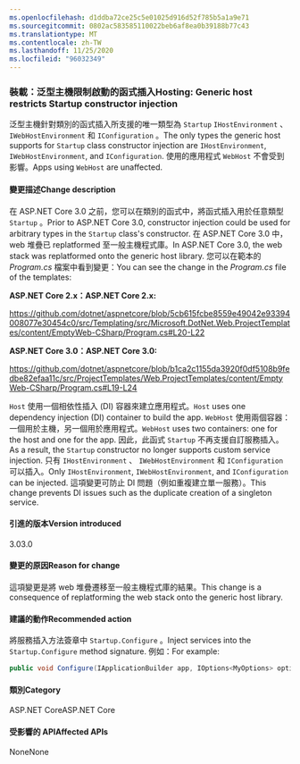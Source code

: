 ```yaml
---
ms.openlocfilehash: d1ddba72ce25c5e01025d916d52f785b5a1a9e71
ms.sourcegitcommit: 0802ac583585110022beb6af8ea0b39188b77c43
ms.translationtype: MT
ms.contentlocale: zh-TW
ms.lasthandoff: 11/25/2020
ms.locfileid: "96032349"
---
```

### <a name="hosting-generic-host-restricts-startup-constructor-injection"></a><span data-ttu-id="eaac8-101">裝載：泛型主機限制啟動的函式插入</span><span class="sxs-lookup"><span data-stu-id="eaac8-101">Hosting: Generic host restricts Startup constructor injection</span></span>

<span data-ttu-id="eaac8-102">泛型主機針對類別的函式插入所支援的唯一類型為 `Startup` `IHostEnvironment` 、 `IWebHostEnvironment` 和 `IConfiguration` 。</span><span class="sxs-lookup"><span data-stu-id="eaac8-102">The only types the generic host supports for `Startup` class constructor injection are `IHostEnvironment`, `IWebHostEnvironment`, and `IConfiguration`.</span></span> <span data-ttu-id="eaac8-103">使用的應用程式 `WebHost` 不會受到影響。</span><span class="sxs-lookup"><span data-stu-id="eaac8-103">Apps using `WebHost` are unaffected.</span></span>

#### <a name="change-description"></a><span data-ttu-id="eaac8-104">變更描述</span><span class="sxs-lookup"><span data-stu-id="eaac8-104">Change description</span></span>

<span data-ttu-id="eaac8-105">在 ASP.NET Core 3.0 之前，您可以在類別的函式中，將函式插入用於任意類型 `Startup` 。</span><span class="sxs-lookup"><span data-stu-id="eaac8-105">Prior to ASP.NET Core 3.0, constructor injection could be used for arbitrary types in the `Startup` class's constructor.</span></span> <span data-ttu-id="eaac8-106">在 ASP.NET Core 3.0 中，web 堆疊已 replatformed 至一般主機程式庫。</span><span class="sxs-lookup"><span data-stu-id="eaac8-106">In ASP.NET Core 3.0, the web stack was replatformed onto the generic host library.</span></span> <span data-ttu-id="eaac8-107">您可以在範本的 *Program.cs* 檔案中看到變更：</span><span class="sxs-lookup"><span data-stu-id="eaac8-107">You can see the change in the *Program.cs* file of the templates:</span></span>

<span data-ttu-id="eaac8-108">**ASP.NET Core 2.x：**</span><span class="sxs-lookup"><span data-stu-id="eaac8-108">**ASP.NET Core 2.x:**</span></span>

<https://github.com/dotnet/aspnetcore/blob/5cb615fcbe8559e49042e93394008077e30454c0/src/Templating/src/Microsoft.DotNet.Web.ProjectTemplates/content/EmptyWeb-CSharp/Program.cs#L20-L22>

<span data-ttu-id="eaac8-109">**ASP.NET Core 3.0：**</span><span class="sxs-lookup"><span data-stu-id="eaac8-109">**ASP.NET Core 3.0:**</span></span>

<https://github.com/dotnet/aspnetcore/blob/b1ca2c1155da3920f0df5108b9fedbe82efaa11c/src/ProjectTemplates/Web.ProjectTemplates/content/EmptyWeb-CSharp/Program.cs#L19-L24>

<span data-ttu-id="eaac8-110">`Host` 使用一個相依性插入 (DI) 容器來建立應用程式。</span><span class="sxs-lookup"><span data-stu-id="eaac8-110">`Host` uses one dependency injection (DI) container to build the app.</span></span> <span data-ttu-id="eaac8-111">`WebHost` 使用兩個容器：一個用於主機，另一個用於應用程式。</span><span class="sxs-lookup"><span data-stu-id="eaac8-111">`WebHost` uses two containers: one for the host and one for the app.</span></span> <span data-ttu-id="eaac8-112">因此，此函式 `Startup` 不再支援自訂服務插入。</span><span class="sxs-lookup"><span data-stu-id="eaac8-112">As a result, the `Startup` constructor no longer supports custom service injection.</span></span> <span data-ttu-id="eaac8-113">只有 `IHostEnvironment` 、 `IWebHostEnvironment` 和 `IConfiguration` 可以插入。</span><span class="sxs-lookup"><span data-stu-id="eaac8-113">Only `IHostEnvironment`, `IWebHostEnvironment`, and `IConfiguration` can be injected.</span></span> <span data-ttu-id="eaac8-114">這項變更可防止 DI 問題（例如重複建立單一服務）。</span><span class="sxs-lookup"><span data-stu-id="eaac8-114">This change prevents DI issues such as the duplicate creation of a singleton service.</span></span>

#### <a name="version-introduced"></a><span data-ttu-id="eaac8-115">引進的版本</span><span class="sxs-lookup"><span data-stu-id="eaac8-115">Version introduced</span></span>

<span data-ttu-id="eaac8-116">3.0</span><span class="sxs-lookup"><span data-stu-id="eaac8-116">3.0</span></span>

#### <a name="reason-for-change"></a><span data-ttu-id="eaac8-117">變更的原因</span><span class="sxs-lookup"><span data-stu-id="eaac8-117">Reason for change</span></span>

<span data-ttu-id="eaac8-118">這項變更是將 web 堆疊遷移至一般主機程式庫的結果。</span><span class="sxs-lookup"><span data-stu-id="eaac8-118">This change is a consequence of replatforming the web stack onto the generic host library.</span></span>

#### <a name="recommended-action"></a><span data-ttu-id="eaac8-119">建議的動作</span><span class="sxs-lookup"><span data-stu-id="eaac8-119">Recommended action</span></span>

<span data-ttu-id="eaac8-120">將服務插入方法簽章中 `Startup.Configure` 。</span><span class="sxs-lookup"><span data-stu-id="eaac8-120">Inject services into the `Startup.Configure` method signature.</span></span> <span data-ttu-id="eaac8-121">例如：</span><span class="sxs-lookup"><span data-stu-id="eaac8-121">For example:</span></span>

```csharp
public void Configure(IApplicationBuilder app, IOptions<MyOptions> options)
```

#### <a name="category"></a><span data-ttu-id="eaac8-122">類別</span><span class="sxs-lookup"><span data-stu-id="eaac8-122">Category</span></span>

<span data-ttu-id="eaac8-123">ASP.NET Core</span><span class="sxs-lookup"><span data-stu-id="eaac8-123">ASP.NET Core</span></span>

#### <a name="affected-apis"></a><span data-ttu-id="eaac8-124">受影響的 API</span><span class="sxs-lookup"><span data-stu-id="eaac8-124">Affected APIs</span></span>

<span data-ttu-id="eaac8-125">None</span><span class="sxs-lookup"><span data-stu-id="eaac8-125">None</span></span>

<!-- 

#### Affected APIs

Not detectable via API analysis

-->
